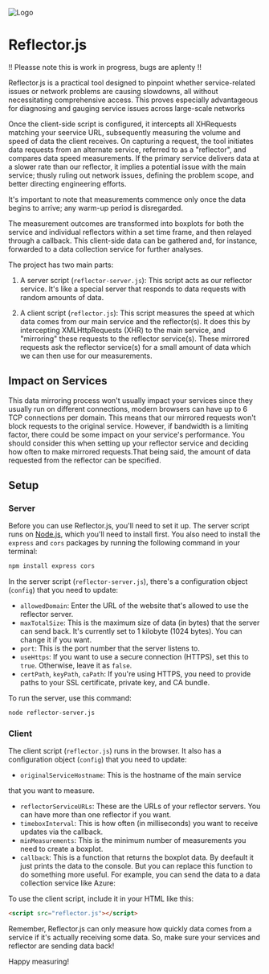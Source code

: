 ![Logo](/assets/ref-logo.png)

# Reflector.js

!! Pleasse note this is work in progress, bugs are aplenty !!

Reflector.js is a practical tool designed to pinpoint whether service-related issues or network problems are causing slowdowns, all without necessitating comprehensive access. This proves especially advantageous for diagnosing and gauging service issues across large-scale networks

Once the client-side script is configured, it intercepts all XHRequests matching your seervice URL, subsequently measuring the volume and speed of data the client receives. On capturing a request, the tool initiates data requests from an alternate service, referred to as a "reflector", and compares data speed measurements. If the primary service delivers data at a slower rate than our reflector, it implies a potential issue with the main service; thusly ruling out network issues, defining the problem scope, and better directing engineering efforts.

It's important to note that measurements commence only once the data begins to arrive; any warm-up period is disregarded.

The measurement outcomes are transformed into boxplots for both the service and individual reflectors within a set time frame, and then relayed through a callback. This client-side data can be gathered and, for instance, forwarded to a data collection service for further analyses.

The project has two main parts:

1. A server script (`reflector-server.js`): This script acts as our reflector service. It's like a special server that responds to data requests with random amounts of data.

2. A client script (`reflector.js`): This script measures the speed at which data comes from our main service and the reflector(s). It does this by intercepting XMLHttpRequests (XHR) to the main service, and "mirroring" these requests to the reflector service(s). These mirrored requests ask the reflector service(s) for a small amount of data which we can then use for our measurements.

## Impact on Services

This data mirroring process won't usually impact your services since they usually run on different connections, modern browsers can have up to 6 TCP connections per domain. This means that our mirrored requests won't block requests to the original service. However, if bandwidth is a limiting factor, there could be some impact on your service's performance. You should consider this when setting up your reflector service and deciding how often to make mirrored requests.That being said, the amount of data requested from the reflector can be specified.

## Setup

### Server

Before you can use Reflector.js, you'll need to set it up. The server script runs on [Node.js](https://nodejs.org/), which you'll need to install first. You also need to install the `express` and `cors` packages by running the following command in your terminal:

```bash
npm install express cors
```

In the server script (`reflector-server.js`), there's a configuration object (`config`) that you need to update:

- `allowedDomain`: Enter the URL of the website that's allowed to use the reflector server. 
- `maxTotalSize`: This is the maximum size of data (in bytes) that the server can send back. It's currently set to 1 kilobyte (1024 bytes). You can change it if you want.
- `port`: This is the port number that the server listens to.
- `useHttps`: If you want to use a secure connection (HTTPS), set this to `true`. Otherwise, leave it as `false`.
- `certPath`, `keyPath`, `caPath`: If you're using HTTPS, you need to provide paths to your SSL certificate, private key, and CA bundle.

To run the server, use this command:

```bash
node reflector-server.js
```

### Client

The client script (`reflector.js`) runs in the browser. It also has a configuration object (`config`) that you need to update:

- `originalServiceHostname`: This is the hostname of the main service

 that you want to measure.
- `reflectorServiceURLs`: These are the URLs of your reflector servers. You can have more than one reflector if you want.
- `timeboxInterval`: This is how often (in milliseconds) you want to receive updates via the callback.
- `minMeasurements`: This is the minimum number of measurements you need to create a boxplot.
- `callback`: This is a function that returns the boxplot data. By deefault it just prints the data to the console. But you can replace this function to do something more useful. For example, you can send the data to a data collection service like Azure:

To use the client script, include it in your HTML like this:

```html
<script src="reflector.js"></script>
```

Remember, Reflector.js can only measure how quickly data comes from a service if it's actually receiving some data. So, make sure your services and reflector are sending data back!

Happy measuring!
